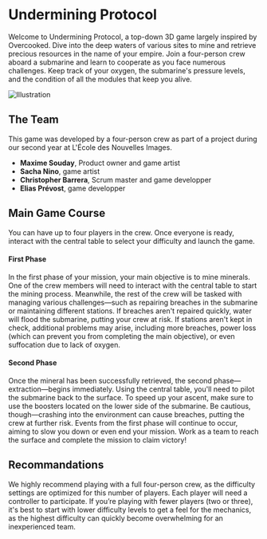 <h1>Undermining Protocol</h1>
Welcome to Undermining Protocol, a top-down 3D game largely inspired by Overcooked. Dive into the deep waters of various sites to mine and retrieve precious resources in the name of your empire.
Join a four-person crew aboard a submarine and learn to cooperate as you face numerous challenges. Keep track of your oxygen, the submarine's pressure levels, and the condition of all the modules that keep you alive.

![Illustration](https://github.com/user-attachments/assets/bbea6902-0cda-42d3-ace4-d4aae85e2236)

<h2>The Team</h2>
This game was developed by a four-person crew as part of a project during our second year at L'École des Nouvelles Images.

- <b>Maxime Souday</b>, Product owner and game artist
- <b>Sacha Nino</b>, game artist
- <b>Christopher Barrera</b>, Scrum master and game developper
- <b>Elias Prévost</b>, game developper

<h2>Main Game Course</h2>
You can have up to four players in the crew. Once everyone is ready, interact with the central table to select your difficulty and launch the game.
<h4>First Phase</h4>
In the first phase of your mission, your main objective is to mine minerals. One of the crew members will need to interact with the central table to start the mining process. Meanwhile, the rest of the crew will be tasked with managing various challenges—such as repairing breaches in the submarine or maintaining different stations.
If breaches aren't repaired quickly, water will flood the submarine, putting your crew at risk. If stations aren't kept in check, additional problems may arise, including more breaches, power loss (which can prevent you from completing the main objective), or even suffocation due to lack of oxygen.
<h4>Second Phase</h4>
Once the mineral has been successfully retrieved, the second phase—extraction—begins immediately. Using the central table, you'll need to pilot the submarine back to the surface.
To speed up your ascent, make sure to use the boosters located on the lower side of the submarine. Be cautious, though—crashing into the environment can cause breaches, putting the crew at further risk. Events from the first phase will continue to occur, aiming to slow you down or even end your mission. Work as a team to reach the surface and complete the mission to claim victory!
<h2>Recommandations</h2>
We highly recommend playing with a full four-person crew, as the difficulty settings are optimized for this number of players. Each player will need a controller to participate.
If you’re playing with fewer players (two or three), it's best to start with lower difficulty levels to get a feel for the mechanics, as the highest difficulty can quickly become overwhelming for an inexperienced team.
